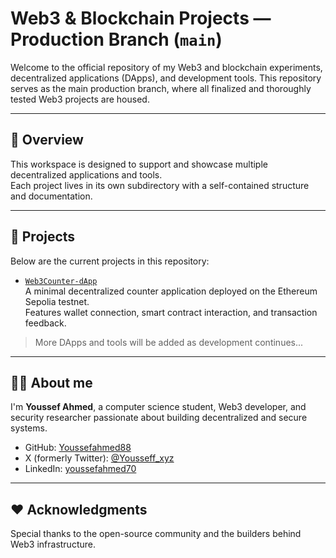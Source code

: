 # Web3 & Blockchain Projects — Production Branch (`main`)

Welcome to the official repository of my Web3 and blockchain experiments, decentralized applications (DApps), and development tools.
This repository serves as the main production branch, where all finalized and thoroughly tested Web3 projects are housed.

---

## 🚀 Overview

This workspace is designed to support and showcase multiple decentralized applications and tools.  
Each project lives in its own subdirectory with a self-contained structure and documentation.

---

## 📁 Projects

Below are the current projects in this repository:

- [`Web3Counter-dApp`](./Web3Counter-dApp)  
  A minimal decentralized counter application deployed on the Ethereum Sepolia testnet.  
  Features wallet connection, smart contract interaction, and transaction feedback.

> More DApps and tools will be added as development continues...

---

## 🧑‍💻 About me

I'm **Youssef Ahmed**, a computer science student, Web3 developer, and security researcher passionate about building decentralized and secure systems.

- GitHub: [Youssefahmed88](https://github.com/Youssefahmed88)  
- X (formerly Twitter): [@Yousseff_xyz](https://x.com/Yousseff_xyz)  
- LinkedIn: [youssefahmed70](https://www.linkedin.com/in/youssefahmed70)

---

## ❤️ Acknowledgments

Special thanks to the open-source community and the builders behind Web3 infrastructure.
